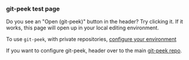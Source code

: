 ### git-peek test page

Do you see an "Open (git-peek)" button in the header? Try clicking it. If it works, this page will open up in your local editing environment.

To use `git-peek`, with private repositories, [configure your environment](https://github.com/Jarred-Sumner/git-peek#private-repositories--choosing-an-editor)

If you want to configure git-peek, header over to the main [git-peek repo](https://github.com/Jarred-Sumner/git-peek).

[//]: <!- **If you're seeing this secret message, that means it worked!** -->
